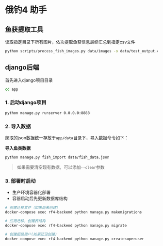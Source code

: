# 俄钓4 助手

## 鱼获提取工具

读取指定目录下所有图片，依次提取鱼获信息最终汇总到指定csv文件

```bash
python scripts/process_fish_images.py data/images -o data/test_output.csv
```

## django后端

首先进入django项目目录

```bash
cd app
```

### 1. 启动django项目

```bash
python manage.py runserver 0.0.0.0:8888
```

### 2. 导入数据

爬取的json数据统一存放于`app/data`目录下，导入数据命令如下：

**导入鱼类数据**

```bash
python manage.py fish_import data/fish_data.json
```

> 如果需要清空现有数据，可以添加`--clear`参数

### 3. 部署时启动

- 生产环境容器化部署
- 容器启动后先更新数据库结构

```bash
# 创建迁移文件（如果尚未创建）
docker-compose exec rf4-backend python manage.py makemigrations

# 应用迁移，创建表结构
docker-compose exec rf4-backend python manage.py migrate

# 创建超级用户(如果还没创建)
docker-compose exec rf4-backend python manage.py createsuperuser
```
